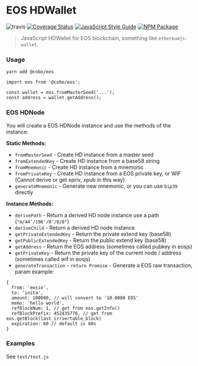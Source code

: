 # EOS HDWallet

![travis](https://travis-ci.org/cobowallet/eos-wallet.svg?branch=master)
[![Coverage Status](https://coveralls.io/repos/github/cobowallet/eos-wallet/badge.svg?branch=master)](https://coveralls.io/github/cobowallet/eos-wallet?branch=master)
[![JavaScript Style Guide](https://img.shields.io/badge/code_style-standard-brightgreen.svg)](https://standardjs.com)
[![NPM Package](https://img.shields.io/npm/v/@cobo/eos.svg?style=flat-square)](https://www.npmjs.com/package/@cobo/eos)

> JavaScript HDWallet for EOS blockchain, something like `ethereumjs-wallet`.

### Usage
```
yarn add @cobo/eos
```
```
import eos from '@cobo/eos';

const wallet = eos.fromMasterSeed('...');
const address = wallet.getAddress();
```

### EOS HDNode

You will create a EOS HDNode instance and use the methods of the instance:

**Static Methods:**

* `fromMasterSeed` - Create HD instance from a master seed
* `fromExtendedKey` - Create HD instance from a base58 string
* `fromMnemonic` - Create HD instance from a mnemonic
* `fromPrivateKey` - Create HD instance from a EOS private key, or WIF (Cannot derive or get xpriv, xpub in this way)
* `generateMnemonic` - Generate new mnemonic, or you can use `bip39` directly

**Instance Methods:**

* `derivePath` - Return a derived HD node instance use a path (`"m/44'/196'/0'/0/0"`)
* `deriveChild` - Return a derived HD node instance
* `getPrivateExtendedKey` - Return the private extend key (base58)
* `getPublicExtendedKey` - Return the public extend key (base58)
* `getAddress` - Return the EOS address (sometimes called pubkey in eosjs)
* `getPrivateKey` - Return the private key of the current node / address (sometimes called wif in eosjs)
* `generateTransaction` - `return Promise` - Generate a EOS raw transaction, param example:
```
{
  from: 'eosio',
  to: 'inita',
  amount: 100000, // will convert to '10.0000 EOS'
  memo: 'hello world',
  refBlockNum: 1, // get from eos.getInfo()
  refBlockPrefix: 452435776, // get from eos.getBlock(last_irrvertable_block)
  expiration: 60 // default is 60s
}
```

### Examples

See `test/test.js`

